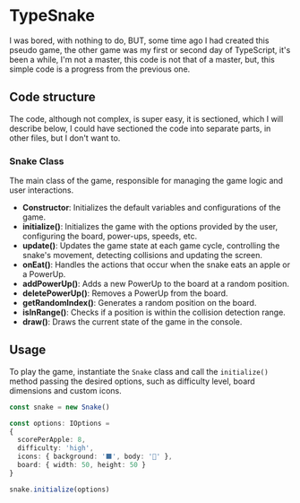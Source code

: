 # TypeSnake

I was bored, with nothing to do, BUT, some time ago I had created this pseudo game, the other game was my first or second day of TypeScript, it's been a while, I'm not a master, this code is not that of a master, but, this simple code is a progress from the previous one.

## Code structure

The code, although not complex, is super easy, it is sectioned, which I will describe below, I could have sectioned the code into separate parts, in other files, but I don't want to.

### Snake Class

The main class of the game, responsible for managing the game logic and user interactions.

- **Constructor**: Initializes the default variables and configurations of the game.
- **initialize()**: Initializes the game with the options provided by the user, configuring the board, power-ups, speeds, etc.
- **update()**: Updates the game state at each game cycle, controlling the snake's movement, detecting collisions and updating the screen.
- **onEat()**: Handles the actions that occur when the snake eats an apple or a PowerUp.
- **addPowerUp()**: Adds a new PowerUp to the board at a random position.
- **deletePowerUp()**: Removes a PowerUp from the board.
- **getRandomIndex()**: Generates a random position on the board.
- **isInRange()**: Checks if a position is within the collision detection range.
- **draw()**: Draws the current state of the game in the console.

## Usage

To play the game, instantiate the `Snake` class and call the `initialize()` method passing the desired options, such as difficulty level, board dimensions and custom icons.

```typescript
const snake = new Snake()

const options: IOptions =
{
  scorePerApple: 8,
  difficulty: 'high',
  icons: { background: '⬛', body: '🗿' },
  board: { width: 50, height: 50 }
}

snake.initialize(options)
```